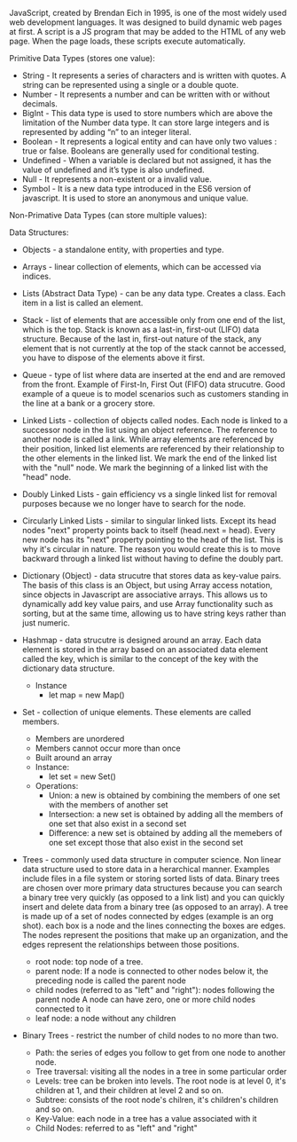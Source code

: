 JavaScript, created by Brendan Eich in 1995, is one of the most widely used web development languages. It was designed to build dynamic web pages at first. A script is a JS program that may be added to the HTML of any web page. When the page loads, these scripts execute automatically.

Primitive Data Types (stores one value):
+ String - It represents a series of characters and is written with quotes. A string can be represented using a single or a double quote.
+ Number - It represents a number and can be written with or without decimals.
+ BigInt - This data type is used to store numbers which are above the limitation of the Number data type. It can store large integers and is represented by adding “n” to an integer literal.
+ Boolean - It represents a logical entity and can have only two values : true or false. Booleans are generally used for conditional testing.
+ Undefined - When a variable is declared but not assigned, it has the value of undefined and it’s type is also undefined.
+ Null - It represents a non-existent or a invalid value.
+ Symbol - It is a new data type introduced in the ES6 version of javascript. It is used to store an anonymous and unique value.

Non-Primative Data Types (can store multiple values):

Data Structures:
+ Objects - a standalone entity, with properties and type.
+ Arrays - linear collection of elements, which can be accessed via indices.
+ Lists (Abstract Data Type) - can be any data type. Creates a class. Each item in a list is called an element.
+ Stack - list of elements that are accessible only from one end of the list, which is the top. Stack is known as a last-in, first-out (LIFO) data structure. Because of the last in, first-out nature of the stack, any element that is not currently at the top of the stack cannot be accessed, you have to dispose of the elements above it first.
+ Queue - type of list where data are inserted at the end and are removed from the front. Example of First-In, First Out (FIFO) data strucutre. Good example of a queue is to model scenarios such as customers standing in the line at a bank or a grocery store.
+ Linked Lists - collection of objects called nodes. Each node is linked to a successor node in the list using an object reference. The reference to another node is called a link. While array elements are referenced by their position, linked list elements are referenced by their relationship to the other elements in the linked list. We mark the end of the linked list with the "null" node. We mark the beginning of a linked list with the "head" node.
+ Doubly Linked Lists - gain efficiency vs a single linked list for removal purposes because we no longer have to search for the node.
+ Circularly Linked Lists - similar to singular linked lists. Except its head nodes "next" property points back to itself (head.next = head). Every new node has its "next" property pointing to the head of the list. This is why it's circular in nature. The reason you would create this is to move backward through a linked list without having to define the doubly part.
+ Dictionary (Object) - data strucutre that stores data as key-value pairs. The basis of this class is an Object, but using Array access notation, since objects in Javascript are associative arrays. This allows us to dynamically add key value pairs, and use Array functionality such as sorting, but at the same time, allowing us to have string keys rather than just numeric.
+ Hashmap - data strucutre is designed around an array. Each data element is stored in the array based on an associated data element called the key, which is similar to the concept of the key with the dictionary data structure.
  + Instance
    + let map = new Map()

+ Set - collection of unique elements. These elements are called members.
  + Members are unordered
  + Members cannot occur more than once
  + Built around an array
  + Instance:
    + let set = new Set()
  + Operations:
    + Union: a new is obtained by combining the members of one set with the members of another set
    + Intersection: a new set is obtained by adding all the members of one set that also exist in a second set
    + Difference: a new set is obtained by adding all the memebers of one set except those that also exist in the second set
+ Trees - commonly used data structure in computer science. Non linear data structure used to store data in a herarchical manner. Examples include files in a file system or storing sorted lists of data. Binary trees are chosen over more primary data structures because you can search a binary tree very quickly (as opposed to a link list) and you can quickly insert and delete data from a binary tree (as opposed to an array). A tree is made up of a set of nodes connected by edges (example is an org shot). each box is a node and the lines connecting the boxes are edges. The nodes represent the positions that make up an organization, and the edges represent the relationships between those positions.
  + root node: top node of a tree.
  + parent node: If a node is connected to other nodes below it, the preceding node is called the parent node
  + child nodes (referred to as "left" and "right"): nodes following the parent node A node can have zero, one or more child nodes connected to it
  + leaf node: a node without any children
+ Binary Trees - restrict the number of child nodes to no more than two.
  + Path: the series of edges you follow to get from one node to another node.
  + Tree traversal: visiting all the nodes in a tree in some particular order
  + Levels: tree can be broken into levels. The root node is at level 0, it's children at 1, and their children at level 2 and so on.
  + Subtree: consists of the root node's chilren, it's children's children and so on.
  + Key-Value: each node in a tree has a value associated with it
  + Child Nodes: referred to as "left" and "right"

